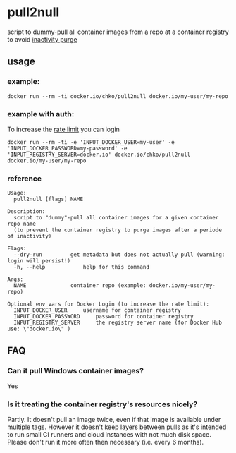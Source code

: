 # pull2null
script to dummy-pull all container images from a repo at a container registry to avoid [inactivity purge](https://www.docker.com/pricing/retentionfaq)

## usage

### example:

```
docker run --rm -ti docker.io/chko/pull2null docker.io/my-user/my-repo
```

### example with auth:

To increase the [rate limit](https://www.docker.com/pricing) you can login

```
docker run --rm -ti -e 'INPUT_DOCKER_USER=my-user' -e 'INPUT_DOCKER_PASSWORD=my-password' -e 'INPUT_REGISTRY_SERVER=docker.io' docker.io/chko/pull2null docker.io/my-user/my-repo
```

### reference

```
Usage:
  pull2null [flags] NAME

Description:
  script to "dummy"-pull all container images for a given container repo name
  (to prevent the container registry to purge images after a periode of inactivity)

Flags:
  --dry-run			get metadata but does not actually pull (warning: login will persist!)
  -h, --help			help for this command

Args:
  NAME				container repo (example: docker.io/my-user/my-repo)

Optional env vars for Docker Login (to increase the rate limit):
  INPUT_DOCKER_USER		username for container registry
  INPUT_DOCKER_PASSWORD		password for container registry
  INPUT_REGISTRY_SERVER		the registry server name (for Docker Hub use: \"docker.io\" )
```

## FAQ

### Can it pull Windows container images?
Yes

### Is it treating the container registry's resources nicely?
Partly. It doesn't pull an image twice, even if that image is available under multiple tags. However it doesn't keep layers between pulls as it's intended to run small CI runners and cloud instances with not much disk space. Please don't run it more often then necessary (i.e. every 6 months).


